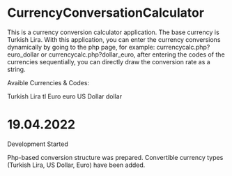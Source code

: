 # CurrencyConversationCalculator
 This is a currency conversion calculator application. The base currency is Turkish Lira. With this application, you can enter the currency conversions dynamically by going to the php page, for example: currencycalc.php?euro_dollar or currencycalc.php?dollar_euro, after entering the codes of the currencies sequentially, you can directly draw the conversion rate as a string.


Avaible Currencies & Codes:

Turkish Lira    tl
Euro            euro
US Dollar       dollar


19.04.2022
===
Development Started

Php-based conversion structure was prepared. Convertible currency types (Turkish Lira, US Dollar, Euro) have been added.
